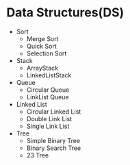 
# Data Structures(DS)
- Sort
  * Merge Sort
  * Quick Sort
  * Selection Sort
- Stack
  * ArrayStack
  * LinkedListStack  
- Queue
  * Circular Queue
  * LinkList Queue
- Linked List
  * Circular Linked List
  * Double Link List
  * Single Link List
- Tree
  * Simple Binary Tree
  * Binary Search Tree
  * 23 Tree
